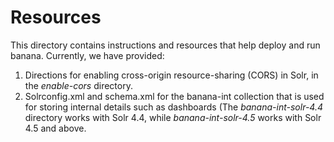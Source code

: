 # Resources

This directory contains instructions and resources that help deploy and run banana. Currently, we have provided:

1. Directions for enabling cross-origin resource-sharing (CORS) in Solr, in the _enable-cors_ directory.
2. Solrconfig.xml and schema.xml for the banana-int collection that is used for storing internal details such as dashboards (The _banana-int-solr-4.4_ directory works with Solr 4.4, while _banana-int-solr-4.5_ works with Solr 4.5 and above.